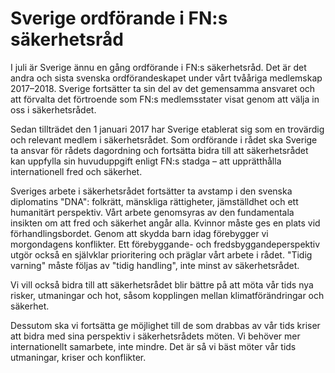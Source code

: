 # Sverige ordförande i FN:s säkerhetsråd

I juli är Sverige ännu en gång ordförande i FN:s säkerhetsråd. Det är det andra och sista svenska ordförandeskapet under vårt tvååriga medlemskap 2017–2018. Sverige fortsätter ta sin del av det gemensamma ansvaret och att förvalta det förtroende som FN:s medlemsstater visat genom att välja in oss i säkerhetsrådet.

Sedan tillträdet den 1 januari 2017 har Sverige etablerat sig som en trovärdig och relevant medlem i säkerhetsrådet. Som ordförande i rådet ska Sverige ta ansvar för rådets dagordning och fortsätta bidra till att säkerhetsrådet kan uppfylla sin huvuduppgift enligt FN:s stadga – att upprätthålla internationell fred och säkerhet.

Sveriges arbete i säkerhetsrådet fortsätter ta avstamp i den svenska diplomatins "DNA": folkrätt, mänskliga rättigheter, jämställdhet och ett humanitärt perspektiv. Vårt arbete genomsyras av den fundamentala insikten om att fred och säkerhet angår alla. Kvinnor måste ges en plats vid förhandlingsbordet. Genom att skydda barn idag förebygger vi morgondagens konflikter. Ett förebyggande- och fredsbyggandeperspektiv utgör också en självklar prioritering och präglar vårt arbete i rådet. "Tidig varning" måste följas av "tidig handling", inte minst av säkerhetsrådet.

Vi vill också bidra till att säkerhetsrådet blir bättre på att möta vår tids nya risker, utmaningar och hot, såsom kopplingen mellan klimatförändringar och säkerhet.

Dessutom ska vi fortsätta ge möjlighet till de som drabbas av vår tids kriser att bidra med sina perspektiv i säkerhetsrådets möten.
Vi behöver mer internationellt samarbete, inte mindre. Det är så vi bäst möter vår tids utmaningar, kriser och konflikter.
